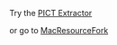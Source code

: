 Try the [PICT Extractor](https://ahemone.github.io/PICT-Extractor/)

or go to [MacResourceFork](https://github.com/AhemOne/MacResourceFork)
